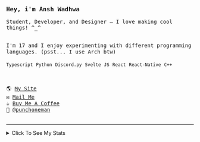 <samp href="https://anshwadhwa.vercel.app">
    <h3>Hey, i'm Ansh Wadhwa</h3>
    <p>Student, Developer, and Designer — I love making cool things! ^_^</p>
    <br />
    I'm 17 and I enjoy experimenting with different programming languages. (psst... I use Arch btw)
    <br />
    <br />
    <code>Typescript</code> <code>Python</code> <code>Discord.py</code> <code>Svelte</code> <code>JS</code> <code>React</code> <code>React-Native</code> <code>C++</code>
    <br />
    <br />
    <h2></h2>
    🌎 <a href="https://punchoneman.xyz" target="_blank">My Site</a>
    <br/>
    ✉️ <a href="mailto:work.awadhwa@gmail.com" target="_blank">Mail Me</a>
    <br/>
    ☕️ <a href="https://buymeacoffee/anshwadhwa8" target="_blank">Buy Me A Coffee</a>
    <br/>
    👤 <a href="https://discord.com/users/600278222428438559" target="_blank">@punchoneman</a>
</samp>


<br />
<br />
<hr />
<details>
<summary> Click To See My Stats </summary>
<br />
<br />

<!--START_SECTION:waka-->
![Code Time](http://img.shields.io/badge/Code%20Time-496%20hrs%204%20mins-blue)

![Profile Views](http://img.shields.io/badge/Profile%20Views-0-blue)

![Lines of code](https://img.shields.io/badge/From%20Hello%20World%20I%27ve%20Written-528.7%20thousand%20lines%20of%20code-blue)

**🐱 My GitHub Data** 

> 📦 214.1 kB Used in GitHub's Storage 
 > 
> 🏆 141 Contributions in the Year 2025
 > 
> 🚫 Not Opted to Hire
 > 
> 📜 49 Public Repositories 
 > 
> 🔑 9 Private Repositories 
 > 
**I'm an Early 🐤** 

```text
🌞 Morning                157 commits         ████░░░░░░░░░░░░░░░░░░░░░   17.41 % 
🌆 Daytime                361 commits         ██████████░░░░░░░░░░░░░░░   40.02 % 
🌃 Evening                343 commits         ██████████░░░░░░░░░░░░░░░   38.03 % 
🌙 Night                  41 commits          █░░░░░░░░░░░░░░░░░░░░░░░░   04.55 % 
```
📅 **I'm Most Productive on Saturday** 

```text
Monday                   117 commits         ███░░░░░░░░░░░░░░░░░░░░░░   12.97 % 
Tuesday                  121 commits         ███░░░░░░░░░░░░░░░░░░░░░░   13.41 % 
Wednesday                136 commits         ████░░░░░░░░░░░░░░░░░░░░░   15.08 % 
Thursday                 104 commits         ███░░░░░░░░░░░░░░░░░░░░░░   11.53 % 
Friday                   155 commits         ████░░░░░░░░░░░░░░░░░░░░░   17.18 % 
Saturday                 173 commits         █████░░░░░░░░░░░░░░░░░░░░   19.18 % 
Sunday                   96 commits          ███░░░░░░░░░░░░░░░░░░░░░░   10.64 % 
```


📊 **This Week I Spent My Time On** 

```text
🕑︎ Time Zone: Asia/Kolkata

💬 Programming Languages: 
Svelte                   16 mins             ███████████████░░░░░░░░░░   60.37 % 
JavaScript               3 mins              ███░░░░░░░░░░░░░░░░░░░░░░   13.75 % 
TypeScript               3 mins              ███░░░░░░░░░░░░░░░░░░░░░░   11.42 % 
CSS                      2 mins              ██░░░░░░░░░░░░░░░░░░░░░░░   08.43 % 
JSON                     1 min               ██░░░░░░░░░░░░░░░░░░░░░░░   06.04 % 

🔥 Editors: 
Zed                      27 mins             █████████████████████████   100.00 % 

🐱‍💻 Projects: 
map                      24 mins             ██████████████████████░░░   88.58 % 
lmp                      3 mins              ███░░░░░░░░░░░░░░░░░░░░░░   11.42 % 

💻 Operating System: 
Linux                    27 mins             █████████████████████████   100.00 % 
```

**I Mostly Code in Python** 

```text
Python                   10 repos            ██████░░░░░░░░░░░░░░░░░░░   22.22 % 
JavaScript               7 repos             ████░░░░░░░░░░░░░░░░░░░░░   15.56 % 
Svelte                   6 repos             ███░░░░░░░░░░░░░░░░░░░░░░   13.33 % 
CSS                      5 repos             ███░░░░░░░░░░░░░░░░░░░░░░   11.11 % 
TypeScript               4 repos             ██░░░░░░░░░░░░░░░░░░░░░░░   08.89 % 
```



**Timeline**

![Lines of Code chart](https://raw.githubusercontent.com/simplystudios/simplystudios/main/assets/bar_graph.png)


 Last Updated on 13/07/2025 18:49:45 UTC
<!--END_SECTION:waka-->
</details>
